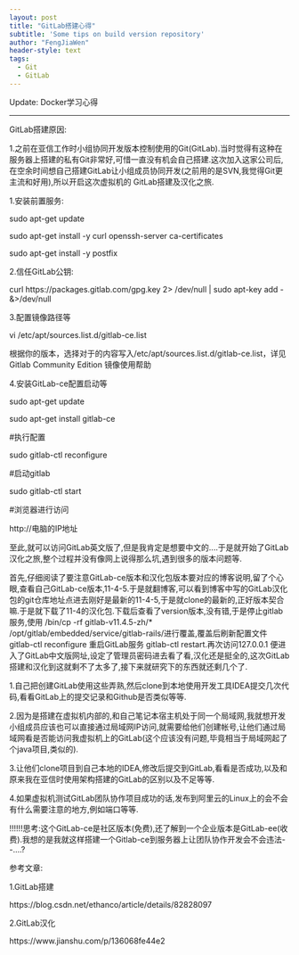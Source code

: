 ```yaml
---
layout: post
title: "GitLab搭建心得"
subtitle: 'Some tips on build version repository'
author: "FengJiaWen"
header-style: text
tags:
  - Git
  - GitLab
---
```


Update: Docker学习心得

---

<p>GitLab搭建原因:</p>
<p>1.之前在亚信工作时小组协同开发版本控制使用的Git(GitLab).当时觉得有这种在服务器上搭建的私有Git非常好,可惜一直没有机会自己搭建.这次加入这家公司后,在空余时间想自己搭建GitLab让小组成员协同开发(之前用的是SVN,我觉得Git更主流和好用),所以开启这次虚拟机的
GitLab搭建及汉化之旅.</p>
<p>1.安装前置服务:</p>
<p>sudo apt-get update</p>
<p>sudo apt-get install -y curl openssh-server ca-certificates</p>
<p>sudo apt-get install -y postfix</p>
<p>2.信任GitLab公钥:</p>
<p>curl https://packages.gitlab.com/gpg.key 2> /dev/null | sudo apt-key add - &>/dev/null</p>
<p>3.配置镜像路径等</p>
<p>vi /etc/apt/sources.list.d/gitlab-ce.list</p>
<p>根据你的版本，选择对于的内容写入/etc/apt/sources.list.d/gitlab-ce.list，详见Gitlab Community Edition 镜像使用帮助</p>
<p>4.安装GitLab-ce配置启动等</p>
<p>sudo apt-get update</p>
<p>sudo apt-get install gitlab-ce</p>
<p> #执行配置</p>
<p> sudo gitlab-ctl reconfigure</p>
<p> #启动gitlab</p>
<p>sudo gitlab-ctl start</p>
<p>#浏览器进行访问</p>
<p>http://电脑的IP地址</p>
<p>至此,就可以访问GitLab英文版了,但是我肯定是想要中文的....于是就开始了GitLab汉化之旅,整个过程并没有像网上说得那么坑,遇到很多的版本问题等.</p>
<p>首先,仔细阅读了要注意GitLab-ce版本和汉化包版本要对应的博客说明,留了个心眼,查看自己GitLab-ce版本,11-4-5.于是就翻博客,可以看到博客中写的GitLab汉化包的git仓库地址点进去刚好是最新的11-4-5,于是就clone的最新的,正好版本契合嘛.于是就下载了11-4的汉化包.下载后查看了version版本,没有错,于是停止gitlab服务,使用 /bin/cp -rf gitlab-v11.4.5-zh/* /opt/gitlab/embedded/service/gitlab-rails/进行覆盖,覆盖后刷新配置文件 gitlab-ctl reconfigure 重启GitLab服务 gitlab-ctl restart.再次访问127.0.0.1 便进入了GitLab中文版网址,设定了管理员密码进去看了看,汉化还是挺全的,这次GitLab搭建和汉化到这就剩不了太多了,接下来就研究下的东西就还剩几个了.</p>

 <p>1.自己把创建GitLab使用这些弄熟,然后clone到本地使用开发工具IDEA提交几次代码,看看GitLab上的提交记录和Github是否类似等等.</p>
 <p>2.因为是搭建在虚拟机内部的,和自己笔记本宿主机处于同一个局域网,我就想开发小组成员应该也可以直接通过局域网IP访问,就需要给他们创建帐号,让他们通过局域网看是否能访问我虚拟机上的GitLab(这个应该没有问题,毕竟相当于局域网起了个java项目,类似的).</p>
 <p>3.让他们clone项目到自己本地的IDEA,修改后提交到GitLab,看看是否成功,以及和原来我在亚信时使用架构搭建的GitLab的区别以及不足等等.</p>
 <p>4.如果虚拟机测试GitLab团队协作项目成功的话,发布到阿里云的Linux上的会不会有什么需要注意的地方,例如端口等等.</p>
 <p>!!!!!!思考:这个GitLab-ce是社区版本(免费),还了解到一个企业版本是GitLab-ee(收费).我想的是我就这样搭建一个Gitlab-ce到服务器上让团队协作开发会不会违法- -....?</p>
 <p>参考文章:</p>
<p>1.GitLab搭建</p>
<p>https://blog.csdn.net/ethanco/article/details/82828097</p>
<p>2.GitLab汉化</p>
<p>https://www.jianshu.com/p/136068fe44e2</p>
    
